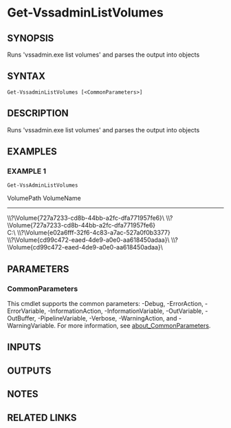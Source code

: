 ﻿---
external help file: PoshFunctions-help.xml
Module Name: poshfunctions
online version: https://www.Google.com
schema: 2.0.0
---

# Get-VssadminListVolumes

## SYNOPSIS
Runs 'vssadmin.exe list volumes' and parses the output into objects

## SYNTAX

```
Get-VssadminListVolumes [<CommonParameters>]
```

## DESCRIPTION
Runs 'vssadmin.exe list volumes' and parses the output into objects

## EXAMPLES

### EXAMPLE 1
```
Get-VssAdminListVolumes
```

VolumePath                                        VolumeName
----------                                        ----------
\\\\?\Volume{727a7233-cd8b-44bb-a2fc-dfa771957fe6}\ \\\\?\Volume{727a7233-cd8b-44bb-a2fc-dfa771957fe6}\
C:\                                               \\\\?\Volume{e02a6fff-32f6-4c83-a7ac-527a0f0b3377}\
\\\\?\Volume{cd99c472-eaed-4de9-a0e0-aa618450adaa}\ \\\\?\Volume{cd99c472-eaed-4de9-a0e0-aa618450adaa}\

## PARAMETERS

### CommonParameters
This cmdlet supports the common parameters: -Debug, -ErrorAction, -ErrorVariable, -InformationAction, -InformationVariable, -OutVariable, -OutBuffer, -PipelineVariable, -Verbose, -WarningAction, and -WarningVariable. For more information, see [about_CommonParameters](http://go.microsoft.com/fwlink/?LinkID=113216).

## INPUTS

## OUTPUTS

## NOTES

## RELATED LINKS
